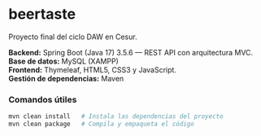 # beertaste

Proyecto final del ciclo DAW en Cesur.

**Backend:** Spring Boot (Java 17) 3.5.6 — REST API con arquitectura MVC.  
**Base de datos:** MySQL (XAMPP)  
**Frontend:** Thymeleaf, HTML5, CSS3 y JavaScript.  
**Gestión de dependencias:** Maven

### Comandos útiles

```bash
mvn clean install   # Instala las dependencias del proyecto
mvn clean package   # Compila y empaqueta el código


